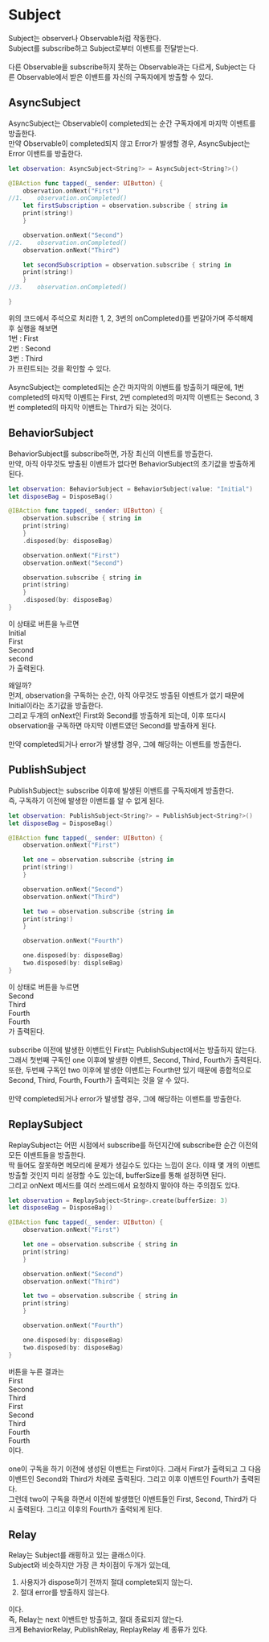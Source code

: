 # Subject

Subject는 observer나 Observable처럼 작동한다.<br/>
Subject를 subscribe하고 Subject로부터 이밴트를 전달받는다.<br/>
<br/>
다른 Observable을 subscribe하지 못하는 Observable과는 다르게, Subject는 다른 Observable에서 받은 이밴트를 자신의 구독자에게 방출할 수 있다.<br/>

## AsyncSubject

AsyncSubject는 Observable이 completed되는 순간 구독자에게 마지막 이밴트를 방출한다.<br/>
만약 Observable이 completed되지 않고 Error가 발생할 경우, AsyncSubject는 Error 이밴트를 방출한다.<br/>

```swift
let observation: AsyncSubject<String?> = AsyncSubject<String?>()

@IBAction func tapped(_ sender: UIButton) {
    observation.onNext("First")
//1.	observation.onCompleted()
    let firstSubscription = observation.subscribe { string in 
	print(string!)
    }

    observation.onNext("Second")
//2.	observation.onCompleted()
    observation.onNext("Third")

    let secondSubscription = observation.subscribe { string in
	print(string!)
    }
//3.	observation.onCompleted()

}
```

위의 코드에서 주석으로 처리한 1, 2, 3번의 onCompleted()를 번갈아가며 주석해제 후 실행을 해보면<br/>
1번 : First<br/>
2번 : Second<br/>
3번 : Third<br/>
가 프린트되는 것을 확인할 수 있다.<br/>
<br/>
AsyncSubject는 completed되는 순간 마지막의 이밴트를 방출하기 때문에, 1번 completed의 마지막 이벤트는 First, 2번 completed의 마지막 이밴트는 Second, 3번 completed의 마지막 이밴트는 Third가 되는 것이다.<br/>

## BehaviorSubject

BehaviorSubject를 subscribe하면, 가장 최신의 이밴트를 방출한다.<br/>
만약, 아직 아무것도 방출된 이밴트가 없다면 BehaviorSubject의 초기값을 방출하게 된다.<br/>

```swift
let observation: BehaviorSubject = BehaviorSubject(value: "Initial")
let disposeBag = DisposeBag()

@IBAction func tapped(_ sender: UIButton) {
    observation.subscribe { string in
	print(string)
    }
    .disposed(by: disposeBag)

    observation.onNext("First")
    observation.onNext("Second")

    observation.subscribe { string in
	print(string)
    }
    .disposed(by: disposeBag)
}
```

이 상태로 버튼을 누르면<br/>
Initial<br/>
First<br/>
Second<br/>
second<br/>
가 출력된다.<br/>

왜일까?<br/>
먼저, observation을 구독하는 순간, 아직 아무것도 방출된 이밴트가 없기 때문에 Initial이라는 초기값을 방출한다.<br/>
그리고 두개의 onNext인 First와 Second를 방출하게 되는데, 이후 또다시 observation을 구독하면 마지막 이밴트였던 Second를 방출하게 된다.<br/>
<br/>
만약 completed되거나 error가 발생할 경우, 그에 해당하는 이밴트를 방출한다.<br/>

## PublishSubject

PublishSubject는 subscribe 이후에 발생된 이밴트를 구독자에게 방출한다.<br/>
즉, 구독하기 이전에 발생한 이밴트를 알 수 없게 된다.<br/>

```swift
let observation: PublishSubject<String?> = PublishSubject<String?>()
let disposeBag = DisposeBag()

@IBAction func tapped(_ sender: UIButton) {
    observation.onNext("First")

    let one = observation.subscribe {string in 
	print(string!)
    }

    observation.onNext("Second")
    observation.onNext("Third")

    let two = observation.subscribe {string in
	print(string!)
    }

    observation.onNext("Fourth")

    one.disposed(by: disposeBag)
    two.disposed(by: displseBag)
}
```

이 상태로 버튼을 누르면<br/>
Second<br/>
Third<br/>
Fourth<br/>
Fourth<br/>
가 출력된다.<br/>
<br/>
subscribe 이전에 발생한 이밴트인 First는 PublishSubject에서는 방출하지 않는다.<br/>
그래서 첫번째 구독인 one 이후에 발생한 이밴트, Second, Third, Fourth가 출력된다.<br/>
또한, 두번째 구독인 two 이후에 발생한 이밴트는 Fourth만 있기 때문에 종합적으로 Second, Third, Fourth, Fourth가 출력되는 것을 알 수 있다.<br/>
<br/>
만약 completed되거나 error가 발생할 경우, 그에 해당하는 이밴트를 방출한다.<br/>

## ReplaySubject

ReplaySubject는 어떤 시점에서 subscribe를 하던지간에 subscribe한 순간 이전의 모든 이밴트들을 방출한다.<br/>
딱 들어도 잘못하면 메모리에 문제가 생길수도 있다는 느낌이 온다. 이때 몇 개의 이밴트 방출할 것인지 미리 설정할 수도 있는데, bufferSize를 통해 설정하면 된다.<br/>
그리고 onNext 메서드를 여러 쓰레드에서 요청하지 말아야 하는 주의점도 있다.<br/>

```swift
let observation = ReplaySubject<String>.create(bufferSize: 3)
let disposeBag = DisposeBag()

@IBAction func tapped(_ sender: UIButton) {
    observation.onNext("First")

    let one = observation.subscribe { string in
	print(string)
    }

    observation.onNext("Second")
    observation.onNext("Third")

    let two = observation.subscribe { string in
	print(string)
    }

    observation.onNext("Fourth")

    one.disposed(by: disposeBag)
    two.disposed(by: disposeBag)
}
```

버튼을 누른 결과는<br/>
First<br/>
Second<br/>
Third<br/>
First<br/>
Second<br/>
Third<br/>
Fourth<br/>
Fourth<br/>
이다.<br/>
<br/>
one이 구독을 하기 이전에 생성된 이밴트는 First이다. 그래서 First가 출력되고 그 다음 이밴트인 Second와 Third가 차례로 출력된다. 그리고 이후 이밴트인 Fourth가 출력된다.<br/>
그런데 two이 구독을 하면서 이전에 발생했던 이밴트들인 First, Second, Third가 다시 출력된다. 그리고 이후의 Fourth가 출력되게 된다.<br/>

## Relay

Relay는 Subject를 래핑하고 있는 클래스이다.<br/>
Subject와 비슷하지만 가장 큰 차이점이 두개가 있는데,<br/>
1. 사용자가 dispose하기 전까지 절대 complete되지 않는다.
2. 절대 error를 방출하지 않는다.

이다.<br/>
즉, Relay는 next 이밴트만 방출하고, 절대 종료되지 않는다.<br/>
크게 BehaviorRelay, PublishRelay, ReplayRelay 세 종류가 있다.<br/>
